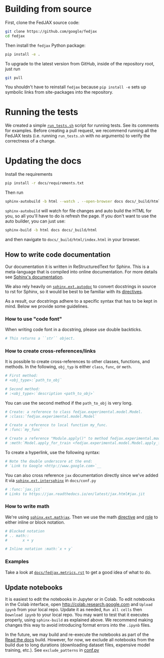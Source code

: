 # Building from source

First, clone the FedJAX source code:

```bash
git clone https://github.com/google/fedjax
cd fedjax
```

Then install the `fedjax` Python package:

```bash
pip install -e .
```

To upgrade to the latest version from GitHub, inside of the repository root,
just run

```bash
git pull
```

You shouldn't have to reinstall `fedjax` because `pip install -e` sets up
symbolic links from site-packages into the repository.

# Running the tests

We created a simple [`run_tests.sh`](https://www.google.com/url?sa=D&q=https%3A%2F%2Fgithub.com%2Fgoogle%2Ffedjax%2Fblob%2Fmain%2Frun_tests.sh)
script for running tests. See its comments for examples. Before creating a pull
request, we recommend running all the FedJAX tests (i.e. running `run_tests.sh`
with no arguments) to verify the correctness of a change.

# Updating the docs

Install the requirements

```bash
pip install -r docs/requirements.txt
```

Then run

```bash
sphinx-autobuild -b html --watch . --open-browser docs docs/_build/html
```

`sphinx-autobuild` will watch for file changes and auto build the HTML for you,
so all you'll have to do is refresh the page. If you don't want to use the auto
builder, you can just use:

```bash
sphinx-build -b html docs docs/_build/html
```

and then navigate to `docs/_build/html/index.html` in your browser.

## How to write code documentation

Our documentation it is written in ReStructuredText for Sphinx.
This is a meta-language that is compiled into online documentation.
For more details see
[Sphinx's documentation](https://www.sphinx-doc.org/en/master/usage/restructuredtext/index.html).

We also rely heavily on [`sphinx.ext.autodoc`](https://www.sphinx-doc.org/en/master/usage/extensions/autodoc.html) to convert docstrings in source to rst for Sphinx,
so it would be best to be familiar with its [directives](https://www.sphinx-doc.org/en/master/usage/restructuredtext/directives.html).

As a result, our docstrings adhere to a specific syntax that has to be kept in mind.
Below we provide some guidelines.

### How to use "code font"

When writing code font in a docstring, please use double backticks.

```bash
# This returns a ``str`` object.
```

### How to create cross-references/links

It is possible to create cross-references to other classes, functions, and
methods. In the following, `obj_typ` is either `class`, `func`, or `meth`.

```bash
# First method:
# <obj_type>:`path_to_obj`

# Second method:
# :<obj_type>:`description <path_to_obj>`
```

You can use the second method if the `path_to_obj` is very long.

```bash
# Create: a reference to class fedjax.experimental.model.Model.
# :class:`fedjax.experimental.model.Model`

# Create a reference to local function my_func.
# :func:`my_func`

# Create a reference "Module.apply()" to method fedjax.experimental.model.Model.apply_for_train.
# :meth:`Model.apply_for_train <fedjax.experimental.model.Model.apply_for_train>`
```

To create a hyperlink, use the following syntax:
```bash
# Note the double underscore at the end:
# `Link to Google <http://www.google.com>`__
```

You can also cross reference `jax` documentation directly since we've added it via
[`sphinx.ext.intersphinx`](https://www.sphinx-doc.org/en/master/usage/extensions/intersphinx.html) in `docs/conf.py`

```bash
# :func:`jax.jit`
# Links to https://jax.readthedocs.io/en/latest/jax.html#jax.jit
```

### How to write math

We're using [`sphinx.ext.mathjax`](https://www.sphinx-doc.org/en/master/usage/extensions/math.html#module-sphinx.ext.mathjax).
Then we use the math [directive](https://www.sphinx-doc.org/en/3.x/usage/restructuredtext/directives.html#directive-math) and [role](https://www.sphinx-doc.org/en/3.x/usage/restructuredtext/roles.html#role-math) to either inline or block notation.


```bash
# Blocked notation
# .. math::
#		x + y

# Inline notation :math:`x + y`
```

### Examples

Take a look at [`docs/fedjax.metrics.rst`](fedjax.metrics.rst) to get a good idea of what to do.

## Update notebooks

It is easiest to edit the notebooks in Jupyter or in Colab.
To edit notebooks in the Colab interface,
open <http://colab.research.google.com> and `Upload ipynb` from your local repo.
Update it as needed, `Run all cells` then `Download ipynb` to your local repo.
You may want to test that it executes properly, using `sphinx-build` as explained above.
We recommend making changes this way to avoid introducing format errors into the `.ipynb` files.

In the future, we may build and re-execute the notebooks as part of the
[Read the docs](https://fedjax.readthedocs.io/en/latest) build.
However, for now, we exclude all notebooks from the build due to long durations (downloading dataset files, expensive model training, etc.).
See `exclude_patterns` in [conf.py](https://github.com/google/fedjax/blob/main/docs/conf.py)
